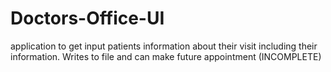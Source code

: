 # Doctors-Office-UI
application to get input patients information about their visit including their information. Writes to file and can make future appointment (INCOMPLETE)
